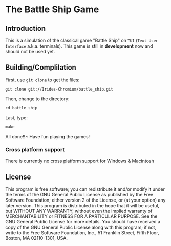 The Battle Ship Game
====================

## Introduction
This is a simulation of the classical game "Battle Ship" on `TUI` (`Text User Interface` a.k.a. terminals). This game is still in **development** now and should not be used yet.

## Building/Complilation
First, use `git clone` to get the files:

`git clone git://Irides-Chromium/battle_ship.git`

Then, change to the directory:

`cd battle_ship`

Last, type:

`make`

All done!!~ Have fun playing the games!

### Cross platform support
There is currently no cross platform support for Windows & Macintosh

## License
This program is free software; you can redistribute it and/or modify it under the terms of the GNU General Public License as published by the Free Software Foundation; either version 2 of the License, or (at your option) any later version.
This program is distributed in the hope that it will be useful, but WITHOUT ANY WARRANTY; without even the implied warranty of MERCHANTABILITY or FITNESS FOR A PARTICULAR PURPOSE. See the GNU General Public License for more details.
You should have received a copy of the GNU General Public License along with this program; if not, write to the Free Software Foundation, Inc., 51 Franklin Street, Fifth Floor, Boston, MA 02110-1301, USA.
